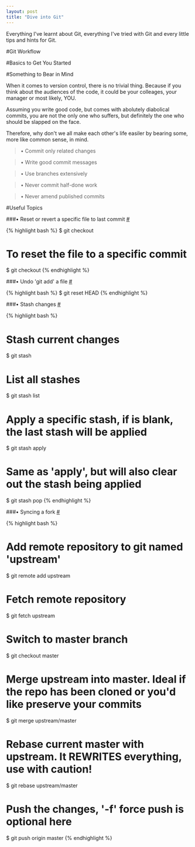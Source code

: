 ```yaml
---
layout: post
title: "Dive into Git"
---
```


<div class="message">
Everything I've learnt about Git, everything I've tried with Git and every little tips and hints for Git.
</div>

#Git Workflow

#Basics to Get You Started

#Something to Bear in Mind

When it comes to version control, there is no trivial thing. Because if you think about the audiences of the code, it could be your colleages, your manager or most likely, YOU.

Assuming you write good code, but comes with abolutely diabolical commits, you are not the only one who suffers, but definitely the one who should be slapped on the face.

Therefore, why don't we all make each other's life easiler by bearing some, more like common sense, in mind.

>• Commit only related changes

>• Write good commit messages

>• Use branches extensively

>• Never commit half-done work

>• Never amend published commits

#Useful Topics

###• <a name="t-revertfile"></a>Reset or revert a specific file to last commit <a class="anchor" href="#t-revertfile">#</a>

{% highlight bash %}
$ git checkout <file>

# To reset the file to a specific commit
$ git checkout <commit-hash> <file>
{% endhighlight %}

###• <a name="t-undogitadd"></a>Undo 'git add' a file <a class="anchor" href="#t-undogitadd">#</a>

{% highlight bash %}
$ git reset HEAD <file>
{% endhighlight %}

###• <a name="t-stash"></a>Stash changes <a class="anchor" href="#t-stash">#</a>

{% highlight bash %}
# Stash current changes
$ git stash

# List all stashes
$ git stash list

# Apply a specific stash, if <stash> is blank, the last stash will be applied
$ git stash apply <stash>

# Same as 'apply', but will also clear out the stash being applied
$ git stash pop <stash>
{% endhighlight %}

###• <a name="t-syncfork"></a>Syncing a fork <a class="anchor" href="#t-syncfork">#</a>

{% highlight bash %}
# Add remote repository to git named 'upstream'
$ git remote add upstream <remote>

# Fetch remote repository
$ git fetch upstream

# Switch to master branch
$ git checkout master

# Merge upstream into master. Ideal if the repo has been cloned or you'd like preserve your commits
$ git merge upstream/master

# Rebase current master with upstream. It REWRITES everything, use with caution!
$ git rebase upstream/master

# Push the changes, '-f' force push is optional here
$ git push origin master
{% endhighlight %}
